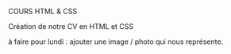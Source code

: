 COURS HTML & CSS 

Création de notre CV en HTML et CSS 

à faire pour lundi : 
ajouter une image / photo qui nous représente. 